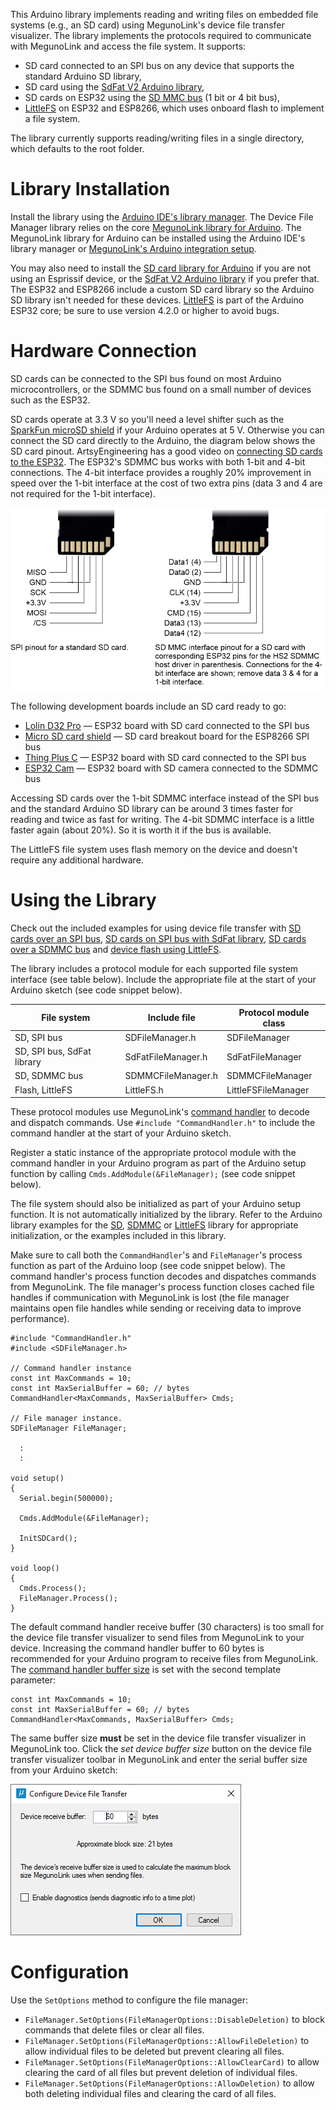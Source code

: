 This Arduino library implements reading and writing files on embedded file systems (e.g., 
an SD card) using MegunoLink's device file transfer visualizer. The library implements 
the protocols required to communicate with MegunoLink and access the file system. It 
supports:
* SD card connected to an SPI bus on any device that supports the standard Arduino SD library,
* SD card using the [SdFat V2 Arduino library](https://github.com/greiman/SdFat),
* SD cards on ESP32 using the [SD MMC bus](https://docs.espressif.com/projects/esp-idf/en/latest/esp32/api-reference/peripherals/sdmmc_host.html) (1 bit or 4 bit bus),
* [LittleFS](https://github.com/espressif/arduino-esp32/tree/master/libraries/LittleFS) on ESP32 and ESP8266, which uses onboard flash to implement a file system. 

The library currently supports reading/writing files in a single directory, which defaults
to the root folder. 

# Library Installation
Install the library using the [Arduino IDE's library manager](https://docs.arduino.cc/software/ide-v1/tutorials/installing-libraries). 
The Device File Manager library relies on the core [MegunoLink library for Arduino](https://www.megunolink.com/documentation/arduino-library/). 
The MegunoLink library for Arduino can be installed using the Arduino IDE's library
manager or [MegunoLink's Arduino integration setup](https://www.megunolink.com/documentation/install/installing-megunolink/). 

You may also need to install the [SD card library for Arduino](https://www.arduino.cc/reference/en/libraries/sd/) if you are not using an Esprissif device, or the  [SdFat V2 Arduino library](https://github.com/greiman/SdFat) if you prefer that. 
The ESP32 and ESP8266 include a custom SD card library so the Arduino SD library isn't needed for these devices. [LittleFS](https://github.com/espressif/arduino-esp32/tree/master/libraries/LittleFS) is part of the Arduino ESP32 core; be sure to use version 4.2.0 or higher to avoid bugs. 

# Hardware Connection
SD cards can be connected to the SPI bus found on most Arduino microcontrollers, or the SDMMC bus found on a small number of devices such as the ESP32. 

SD cards operate at 3.3&nbsp;V so you'll need a level shifter such as the [SparkFun microSD shield](https://www.sparkfun.com/products/12761)  if your Arduino operates at 5&nbsp;V. Otherwise you can connect the SD card directly to the Arduino, the diagram below shows the SD card pinout. ArtsyEngineering has a good video on [connecting SD cards to the ESP32](https://www.youtube.com/watch?v=e1xOgZsnAuw). The ESP32's SDMMC bus works with both 1-bit and 4-bit connections. The 4-bit interface provides a roughly 20% improvement in speed over the 1-bit interface at the cost of two extra pins (data 3 and 4 are not required for the 1-bit interface). 

![SD Card Connections](documentation/images/SDCardConnections.png)

The following development boards include an SD card ready to go:
* [Lolin D32 Pro](https://www.wemos.cc/en/latest/d32/d32_pro.html) &mdash; ESP32 board with SD card connected to the SPI bus
* [Micro SD card shield](https://www.wemos.cc/en/latest/d1_mini_shield/micro_sd.html) &mdash; SD card breakout board for the ESP8266 SPI bus
* [Thing Plus C](https://www.sparkfun.com/products/18018) &mdash; ESP32 board with SD card connected to the SPI bus
* [ESP32 Cam](https://www.arducam.com/esp32-machine-vision-learning-guide/) &mdash; ESP32 board with SD camera connected to the SDMMC bus

Accessing SD cards over the 1-bit SDMMC interface instead of the SPI bus and the standard Arduino SD library can be around 3 times faster for reading and twice as fast for writing. The 4-bit SDMMC interface is a little faster again (about 20%). So it is worth it if the bus is available. 

The LittleFS file system uses flash memory on the device and doesn't require any additional hardware. 

# Using the Library
Check out the included examples for using device file transfer with [SD cards over an SPI bus](examples/SDCard/SDCard.ino), [SD cards on SPI bus with SdFat library](examples/SdFat/SdFat.ino), [SD cards over a SDMMC bus](examples/SDMMCCard/SDMMCCard.ino) and [device flash using LittleFS](examples/LittleFS/LittleFS.ino).

The library includes a protocol module for each supported file system interface (see table below). Include the appropriate file at the start of your Arduino sketch (see code snippet below). 

| File system                | Include file       | Protocol module class|
| -------------------------- | ------------------ | ---------------------|
| SD, SPI bus                | SDFileManager.h    | SDFileManager        |
| SD, SPI bus, SdFat library | SdFatFileManager.h | SdFatFileManager     |
| SD, SDMMC bus              | SDMMCFileManager.h | SDMMCFileManager     |
| Flash, LittleFS            | LittleFS.h         | LittleFSFileManager  |

These protocol modules use MegunoLink's [command handler](https://www.megunolink.com/documentation/arduino-libraries/serial-command-handler/) to decode and dispatch commands. Use `#include "CommandHandler.h"` to include the command handler at the start of your Arduino sketch. 

Register a static instance of the appropriate protocol module with the command handler in your Arduino program as part of the Arduino setup function by calling `Cmds.AddModule(&FileManager);` (see code snippet below). 

The file system should also be initialized as part of your Arduino setup function. It is not automatically initialized by the library. Refer to the Arduino library examples for the [SD](https://www.arduino.cc/reference/en/libraries/sd/), [SDMMC](https://github.com/espressif/arduino-esp32/tree/master/libraries/SD_MMC/examples/SDMMC_Test) or [LittleFS](https://github.com/espressif/arduino-esp32/tree/master/libraries/LittleFS/examples/LITTLEFS_test) library for appropriate initialization, or the examples included in this library. 

Make sure to call both the `CommandHandler`'s and `FileManager`'s process function as part of the Arduino loop (see code snippet below). The command handler's process function decodes and dispatches commands from MegunoLink. The file manager's process function closes cached file handles if communication with MegunoLink is lost (the file manager maintains open file handles while sending or receiving data to improve performance). 

```
#include "CommandHandler.h"
#include <SDFileManager.h>

// Command handler instance
const int MaxCommands = 10;
const int MaxSerialBuffer = 60; // bytes
CommandHandler<MaxCommands, MaxSerialBuffer> Cmds;

// File manager instance.
SDFileManager FileManager;

  :
  :

void setup()
{
  Serial.begin(500000);

  Cmds.AddModule(&FileManager);

  InitSDCard();
}

void loop()
{
  Cmds.Process();
  FileManager.Process();
}
```

The default command handler receive buffer (30 characters) is too small for the device file transfer visualizer to send files from MegunoLink to your device. Increasing the command handler buffer to 60 bytes is recommended for your Arduino program to receive files from MegunoLink. The [command handler buffer size](https://www.megunolink.com/documentation/arduino-libraries/serial-command-handler/#Command_Buffer_Size) is set with the second template parameter: 
```
const int MaxCommands = 10;
const int MaxSerialBuffer = 60; // bytes
CommandHandler<MaxCommands, MaxSerialBuffer> Cmds;
```

The same buffer size **must** be set in the device file transfer visualizer in MegunoLink too. Click the *set device buffer size* button on the device file transfer visualizer toolbar in MegunoLink and enter the serial buffer size from your Arduino sketch:

![Set serial buffer size](documentation/images/ConfigureDeviceFileTransfer.png)


# Configuration
Use the `SetOptions` method to configure the file manager:
* `FileManager.SetOptions(FileManagerOptions::DisableDeletion)` to block commands that delete files or clear all files. 
* `FileManager.SetOptions(FileManagerOptions::AllowFileDeletion)` to allow individual files to be deleted but prevent clearing all files.
* `FileManager.SetOptions(FileManagerOptions::AllowClearCard)` to allow clearing the card of all files but prevent deletion of individual files. 
* `FileManager.SetOptions(FileManagerOptions::AllowDeletion)` to allow both deleting individual files and clearing the card of all files. 

